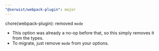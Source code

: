```yaml
---
"@serwist/webpack-plugin": major
---
```


chore(webpack-plugin): removed `mode`

- This option was already a no-op before that, so this simply removes it from the types.
- To migrate, just remove `mode` from your options.